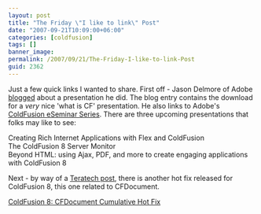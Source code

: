 ```yaml
---
layout: post
title: "The Friday \"I like to link\" Post"
date: "2007-09-21T10:09:00+06:00"
categories: [coldfusion]
tags: []
banner_image: 
permalink: /2007/09/21/The-Friday-I-like-to-link-Post
guid: 2362
---
```


Just a few quick links I wanted to share. First off - Jason Delmore of Adobe <a href="http://www.cfinsider.com/index.cfm/2007/9/20/Amazing-Features-of-CF8-Presentation">blogged</a> about a presentation he did. The blog entry contains the download for a <i>very</i> nice 'what is CF' presentation. He also links to Adobe's <a href="http://www.adobe.com/cfusion/event/index.cfm?event=detail&id=506273&loc=en_us">ColdFusion eSeminar Series</a>. There are three upcoming presentations that folks may like to see: 

Creating Rich Internet Applications with Flex and ColdFusion<br>
The ColdFusion 8 Server Monitor<br>
Beyond HTML: using Ajax, PDF, and more to create engaging applications with ColdFusion 8<br>

Next - by way of a <a href="http://teratech.com/blog/index.cfm/2007/9/20/ColdFusion-8-CFDocument-Cumulative-Hot-Fix">Teratech post</a>, there is another hot fix released for ColdFusion 8, this one related to CFDocument.

<a href="http://kb.adobe.com/selfservice/viewContent.do?externalId=kb402584&sliceId=1">ColdFusion 8: CFDocument Cumulative Hot Fix</a>